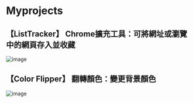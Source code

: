 # Myprojects

## 【ListTracker】 Chrome擴充工具：可將網址或瀏覽中的網頁存入並收藏
![image](https://i.imgur.com/zpRTxOg.png)

## 【Color Flipper】 翻轉顏色：變更背景顏色
![image](https://imgur.com/KQw5ddg.png)
